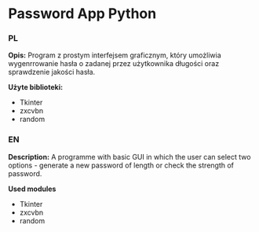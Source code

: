 # **Password App Python**

### **PL**
**Opis:** Program z prostym interfejsem graficznym, który umożliwia wygenrrowanie hasła o zadanej przez użytkownika długości oraz sprawdzenie jakości hasła.

**Użyte biblioteki:**
 - Tkinter
 - zxcvbn
 - random

### EN

**Description:** A programme with basic GUI in which the user can select two options - generate a new password of length or check the strength of password.

**Used modules**
 - Tkinter
 - zxcvbn
 - random